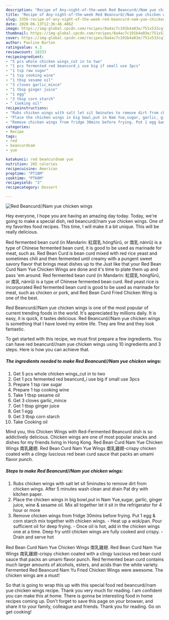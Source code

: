 ```yaml
---
description: "Recipe of Any-night-of-the-week Red Beancurd//Nam yue chicken wings"
title: "Recipe of Any-night-of-the-week Red Beancurd//Nam yue chicken wings"
slug: 3356-recipe-of-any-night-of-the-week-red-beancurd-nam-yue-chicken-wings
date: 2020-06-13T12:36:46.486Z
image: https://img-global.cpcdn.com/recipes/8a4ac7c191b4a03e/751x532cq70/red-beancurdnam-yue-chicken-wings-recipe-main-photo.jpg
thumbnail: https://img-global.cpcdn.com/recipes/8a4ac7c191b4a03e/751x532cq70/red-beancurdnam-yue-chicken-wings-recipe-main-photo.jpg
cover: https://img-global.cpcdn.com/recipes/8a4ac7c191b4a03e/751x532cq70/red-beancurdnam-yue-chicken-wings-recipe-main-photo.jpg
author: Pauline Burton
ratingvalue: 4.3
reviewcount: 18333
recipeingredient:
- "5 pcs whole chicken wings_cut in to two"
- "1 pcs fermented red beancurd_i use big if small use 3pcs"
- "1 tsp raw sugar"
- "1 tsp cooking wine"
- "1 tbsp sesame oil"
- "3 cloves garlic_mince"
- "1 tbsp ginger juice"
- "1 egg"
- "3 tbsp corn starch"
- " Cooking oil"
recipeinstructions:
- "Rubs chicken wings with salt let sit 5minutes to remove dirt from chicken wings. After 5 minutes wash clean and drain Pat dry with kitchen paper."
- "Place the chicken wings in big bowl,put in Nam Yue,sugar, garlic, ginger juice, wine &amp; sesame oil. Mix all together let it sit in the refrigerator for 4 hour or more"
- "Remove chicken wings from fridge 30mins before frying. Put 1 egg &amp; corn starch mix together with chicken wings.  Heat up a wok/pan. Pour sufficient oil for deep frying.  Once oil is hot, add in the chicken wings one at a time. Deep fry until chicken wings are fully cooked and crispy.  Drain and serve hot"
categories:
- Recipe
tags:
- red
- beancurdnam
- yue

katakunci: red beancurdnam yue 
nutrition: 265 calories
recipecuisine: American
preptime: "PT18M"
cooktime: "PT60M"
recipeyield: "3"
recipecategory: Dessert

---
```



![Red Beancurd//Nam yue chicken wings](https://img-global.cpcdn.com/recipes/8a4ac7c191b4a03e/751x532cq70/red-beancurdnam-yue-chicken-wings-recipe-main-photo.jpg)

Hey everyone, I hope you are having an amazing day today. Today, we're going to make a special dish, red beancurd//nam yue chicken wings. One of my favorites food recipes. This time, I will make it a bit unique. This will be really delicious.

Red fermented bean curd (in Mandarin: 紅腐乳 hóngfǔrǔ, or 南乳 nánrǔ) is a type of Chinese fermented bean curd, it is good to be used as marinade for meat, such as. Red Bean Curd is bean curd mixed with red rice yeast and sometimes chili and then fermented until creamy with a pungent sweet savory flavor that brings meat dishes up to the Just like that your Red Bean Curd Nam Yue Chicken Wings are done and it&#39;s time to plate them up and pass &#39;em around. Red fermented bean curd (in Mandarin: 紅腐乳 hóngfǔrǔ, or 南乳 nánrǔ) is a type of Chinese fermented bean curd. Red yeast rice is incorporated Red fermented bean curd is good to be used as marinade for meat, such as chicken or pork, and Red Bean Curd Fried Chicken Wing is one of the best.

Red Beancurd//Nam yue chicken wings is one of the most popular of current trending foods in the world. It's appreciated by millions daily. It is easy, it is quick, it tastes delicious. Red Beancurd//Nam yue chicken wings is something that I have loved my entire life. They are fine and they look fantastic.


To get started with this recipe, we must first prepare a few ingredients. You can have red beancurd//nam yue chicken wings using 10 ingredients and 3 steps. Here is how you can achieve that.

<!--inarticleads1-->

##### The ingredients needed to make Red Beancurd//Nam yue chicken wings:

1. Get 5 pcs whole chicken wings_cut in to two
1. Get 1 pcs fermented red beancurd_i use big if small use 3pcs
1. Prepare 1 tsp raw sugar
1. Prepare 1 tsp cooking wine
1. Take 1 tbsp sesame oil
1. Get 3 cloves garlic_mince
1. Get 1 tbsp ginger juice
1. Get 1 egg
1. Get 3 tbsp corn starch
1. Take  Cooking oil


Mind you, this Chicken Wings with Red-Fermented Beancurd dish is so addictively delicious. Chicken wings are one of most popular snacks and dishes for my friends living in Hong Kong. Red Bean Curd Nam Yue Chicken Wings 南乳雞翅. Red Bean Curd Nam Yue Wings 南乳雞翅-crispy chicken coated with a clingy luscious red bean curd sauce that packs an umami flavor punch. 

<!--inarticleads2-->

##### Steps to make Red Beancurd//Nam yue chicken wings:

1. Rubs chicken wings with salt let sit 5minutes to remove dirt from chicken wings. After 5 minutes wash clean and drain Pat dry with kitchen paper.
1. Place the chicken wings in big bowl,put in Nam Yue,sugar, garlic, ginger juice, wine &amp; sesame oil. Mix all together let it sit in the refrigerator for 4 hour or more
1. Remove chicken wings from fridge 30mins before frying. Put 1 egg &amp; corn starch mix together with chicken wings. -  Heat up a wok/pan. Pour sufficient oil for deep frying.  - Once oil is hot, add in the chicken wings one at a time. Deep fry until chicken wings are fully cooked and crispy. -  Drain and serve hot


Red Bean Curd Nam Yue Chicken Wings 南乳雞翅. Red Bean Curd Nam Yue Wings 南乳雞翅-crispy chicken coated with a clingy luscious red bean curd sauce that packs an umami flavor punch. Red fermented bean curd contains much larger amounts of alcohols, esters, and acids than the white variety. Fermented Red Beancurd Nam Yu Fried Chicken Wings were awesome. The chicken wings are a must! 

So that is going to wrap this up with this special food red beancurd//nam yue chicken wings recipe. Thank you very much for reading. I am confident you can make this at home. There is gonna be interesting food in home recipes coming up. Don't forget to save this page on your browser, and share it to your family, colleague and friends. Thank you for reading. Go on get cooking!
